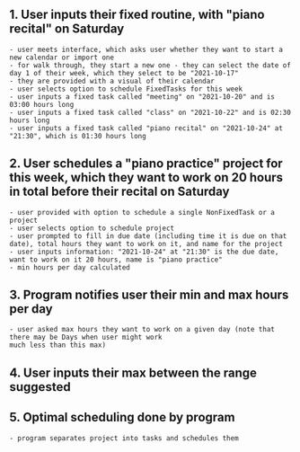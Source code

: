 ## 1. User inputs their fixed routine, with "piano recital" on Saturday ##
    - user meets interface, which asks user whether they want to start a new calendar or import one
    - for walk through, they start a new one - they can select the date of day 1 of their week, which they select to be "2021-10-17"
    - they are provided with a visual of their calendar
    - user selects option to schedule FixedTasks for this week
    - user inputs a fixed task called "meeting" on "2021-10-20" and is 03:00 hours long
    - user inputs a fixed task called "class" on "2021-10-22" and is 02:30 hours long
    - user inputs a fixed task called "piano recital" on "2021-10-24" at "21:30", which is 01:30 hours long
    
## 2. User schedules a "piano practice" project for this week, which they want to work on 20 hours in total before their recital on Saturday ##
    - user provided with option to schedule a single NonFixedTask or a project
    - user selects option to schedule project
    - user prompted to fill in due date (including time it is due on that date), total hours they want to work on it, and name for the project
    - user inputs information: "2021-10-24" at "21:30" is the due date, want to work on it 20 hours, name is "piano practice"
    - min hours per day calculated
    
## 3. Program notifies user their min and max hours per day ##
    - user asked max hours they want to work on a given day (note that there may be Days when user might work
    much less than this max)
    
## 4. User inputs their max between the range suggested ##
 
## 5. Optimal scheduling done by program ##
    - program separates project into tasks and schedules them
